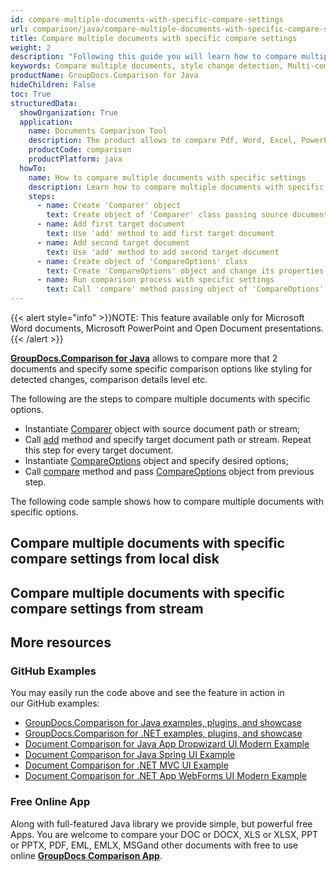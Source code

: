 ```yaml
---
id: compare-multiple-documents-with-specific-compare-settings
url: comparison/java/compare-multiple-documents-with-specific-compare-settings
title: Compare multiple documents with specific compare settings
weight: 2
description: "Following this guide you will learn how to compare multiple documents with different customisations - style detection, change comparison detalisation level and more."
keywords: Compare multiple documents, style change detection, Multi-compare files
productName: GroupDocs.Comparison for Java
hideChildren: False
toc: True
structuredData:
  showOrganization: True
  application:
    name: Documents Comparison Tool
    description: The product allows to compare Pdf, Word, Excel, PowerPoint, AutoCad, Image, Code and much more file formats. Comparison API also supports accepting or rejecting changes, extracting document information and generating comparison report
    productCode: comparison
    productPlatform: java
  howTo:
    name: How to compare multiple documents with specific settings
    description: Learn how to compare multiple documents with specific settings
    steps:
      - name: Create 'Comparer' object
        text: Create object of 'Comparer' class passing source document as a constructor argument
      - name: Add first target document
        text: Use 'add' method to add first target document
      - name: Add second target document
        text: Use 'add' method to add second target document
      - name: Create object of 'CompareOptions' class
        text: Create 'CompareOptions' object and change its properties to configure comparison process
      - name: Run comparison process with specific settings
        text: Call 'compare' method passing object of 'CompareOptions' class to run comparison process and to get path of the result document
---
```


{{< alert style="info" >}}NOTE: This feature available only for Microsoft Word documents, Microsoft PowerPoint and Open Document presentations.{{< /alert >}}

**[GroupDocs.Comparison for Java](https://products.groupdocs.com/comparison/java)** allows to compare more that 2 documents and specify some specific comparison options like styling for detected changes, comparison details level etc.

The following are the steps to compare multiple documents with specific options.

- Instantiate [Comparer](https://reference.groupdocs.com/comparison/java/com.groupdocs.comparison/Comparer) object with source document path or stream;
- Call [add](<https://reference.groupdocs.com/comparison/java/com.groupdocs.comparison/Comparer#add(java.lang.String)>) method and specify target document path or stream. Repeat this step for every target document.
- Instantiate [CompareOptions](https://reference.groupdocs.com/comparison/java/com.groupdocs.comparison.options/CompareOptions) object and specify desired options;
- Call [compare](<https://reference.groupdocs.com/comparison/java/com.groupdocs.comparison/Comparer#compare(java.lang.String,%20com.groupdocs.comparison.options.CompareOptions)>) method and pass [CompareOptions](https://reference.groupdocs.com/comparison/java/com.groupdocs.comparison.options/CompareOptions) object from previous step.

The following code sample shows how to compare multiple documents with specific options.

## Compare multiple documents with specific compare settings from local disk

<script src="https://gist.github.com/groupdocs-comparison-gists/9afb39e82ef686e97c30191f8fa3ee21.js"></script>

## Compare multiple documents with specific compare settings from stream

<script src="https://gist.github.com/groupdocs-comparison-gists/0c32eddfc1a3baad1583ba7457c8ae3b.js"></script>

## More resources

### GitHub Examples

You may easily run the code above and see the feature in action in our GitHub examples:

- [GroupDocs.Comparison for Java examples, plugins, and showcase](https://github.com/groupdocs-comparison/GroupDocs.Comparison-for-Java)
- [GroupDocs.Comparison for .NET examples, plugins, and showcase](https://github.com/groupdocs-comparison/GroupDocs.Comparison-for-.NET)
- [Document Comparison for Java App Dropwizard UI Modern Example](https://github.com/groupdocs-comparison/GroupDocs.Comparison-for-Java-Dropwizard)
- [Document Comparison for Java Spring UI Example](https://github.com/groupdocs-comparison/GroupDocs.Comparison-for-Java-Spring)
- [Document Comparison for .NET MVC UI Example](https://github.com/groupdocs-comparison/GroupDocs.Comparison-for-.NET-MVC)
- [Document Comparison for .NET App WebForms UI Modern Example](https://github.com/groupdocs-comparison/GroupDocs.Comparison-for-.NET-WebForms)

### Free Online App

Along with full-featured Java library we provide simple, but powerful free Apps.
You are welcome to compare your DOC or DOCX, XLS or XLSX, PPT or PPTX, PDF, EML, EMLX, MSGand other documents with free to use online **[GroupDocs Comparison App](https://products.groupdocs.app/comparison)**.
